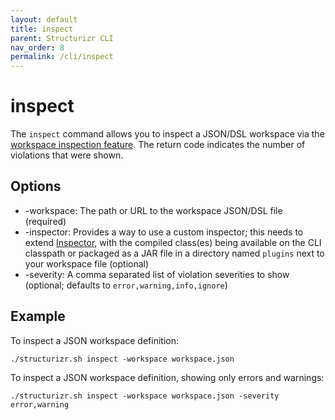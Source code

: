 ```yaml
---
layout: default
title: inspect
parent: Structurizr CLI
nav_order: 8
permalink: /cli/inspect
---
```


# inspect

The ```inspect``` command allows you to inspect a JSON/DSL workspace via the [workspace inspection feature](/workspaces/inspections).
The return code indicates the number of violations that were shown.

## Options

- -workspace: The path or URL to the workspace JSON/DSL file (required)
- -inspector: Provides a way to use a custom inspector; this needs to extend [Inspector](https://github.com/structurizr/java/blob/master/structurizr-inspection/src/main/java/com/structurizr/inspection/Inspector.java), with the compiled class(es) being available on the CLI classpath or packaged as a JAR file in a directory named `plugins` next to your workspace file (optional)
- -severity: A comma separated list of violation severities to show (optional; defaults to `error,warning,info,ignore`)

## Example

To inspect a JSON workspace definition:

```
./structurizr.sh inspect -workspace workspace.json
```

To inspect a JSON workspace definition, showing only errors and warnings:

```
./structurizr.sh inspect -workspace workspace.json -severity error,warning
```